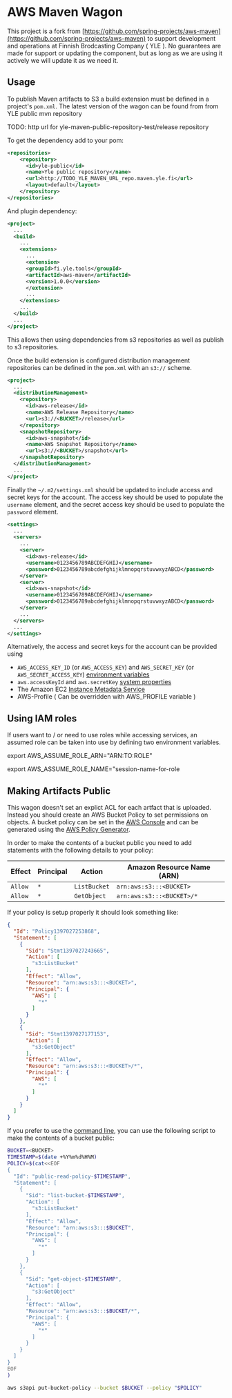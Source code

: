 # AWS Maven Wagon

This project is a fork from [https://github.com/spring-projects/aws-maven](https://github.com/spring-projects/aws-maven) to 
support development and operations at Finnish Brodcasting Company ( YLE ). No guarantees are made for support or updating
the component, but as long as we are using it actively we will update it as we need it.

## Usage
To publish Maven artifacts to S3 a build extension must be defined in a project's `pom.xml`.  The latest version of the wagon can 
be found from from YLE public mvn repository 

TODO: http url for yle-maven-public-repository-test/release repository

To get the dependency add to your pom:


```xml
<repositories>
    <repository>
      <id>yle-public</id>
      <name>Yle public repository</name>
      <url>http://TODO_YLE_MAVEN_URL_repo.maven.yle.fi</url>
      <layout>default</layout>
    </repository>
</repositories>
```

And plugin dependency:

```xml
<project>
  ...
  <build>
    ...
    <extensions>
      ...
      <extension>
      <groupId>fi.yle.tools</groupId>
      <artifactId>aws-maven</artifactId>
      <version>1.0.0</version>
      </extension>
      ...
    </extensions>
    ...
  </build>
  ...
</project>
```

This allows then using dependencies from s3 repositories as well as publish to s3 repositories.

Once the build extension is configured distribution management repositories can be defined in the `pom.xml` with an `s3://` scheme.

```xml
<project>
  ...
  <distributionManagement>
    <repository>
      <id>aws-release</id>
      <name>AWS Release Repository</name>
      <url>s3://<BUCKET>/release</url>
    </repository>
    <snapshotRepository>
      <id>aws-snapshot</id>
      <name>AWS Snapshot Repository</name>
      <url>s3://<BUCKET>/snapshot</url>
    </snapshotRepository>
  </distributionManagement>
  ...
</project>
```

Finally the `~/.m2/settings.xml` should be updated to include access and secret keys for the account. The access key should 
be used to populate the `username` element, and the secret access key should be used to populate the `password` element.

```xml
<settings>
  ...
  <servers>
    ...
    <server>
      <id>aws-release</id>
      <username>0123456789ABCDEFGHIJ</username>
      <password>0123456789abcdefghijklmnopqrstuvwxyzABCD</password>
    </server>
    <server>
      <id>aws-snapshot</id>
      <username>0123456789ABCDEFGHIJ</username>
      <password>0123456789abcdefghijklmnopqrstuvwxyzABCD</password>
    </server>
    ...
  </servers>
  ...
</settings>
```

Alternatively, the access and secret keys for the account can be provided using

* `AWS_ACCESS_KEY_ID` (or `AWS_ACCESS_KEY`) and `AWS_SECRET_KEY` (or `AWS_SECRET_ACCESS_KEY`) [environment variables][env-var]
* `aws.accessKeyId` and `aws.secretKey` [system properties][sys-prop]
* The Amazon EC2 [Instance Metadata Service][instance-metadata]
* AWS-Profile ( Can be overridden with AWS_PROFILE variable )

## Using IAM roles

If users want to / or need to use roles while accessing services, an assumed role can be taken into use by defining two environment variables.

export AWS_ASSUME_ROLE_ARN="ARN:TO:ROLE"

export AWS_ASSUME_ROLE_NAME="session-name-for-role


## Making Artifacts Public
This wagon doesn't set an explict ACL for each artfact that is uploaded.  Instead you should create an AWS Bucket Policy to set 
permissions on objects.  A bucket policy can be set in the [AWS Console][console] and can be generated using the 
[AWS Policy Generator][policy-generator].

In order to make the contents of a bucket public you need to add statements with the following details to your policy:

| Effect  | Principal | Action       | Amazon Resource Name (ARN)
| ------- | --------- | ------------ | --------------------------
| `Allow` | `*`       | `ListBucket` | `arn:aws:s3:::<BUCKET>`
| `Allow` | `*`       | `GetObject`  | `arn:aws:s3:::<BUCKET>/*`

If your policy is setup properly it should look something like:

```json
{
  "Id": "Policy1397027253868",
  "Statement": [
    {
      "Sid": "Stmt1397027243665",
      "Action": [
        "s3:ListBucket"
      ],
      "Effect": "Allow",
      "Resource": "arn:aws:s3:::<BUCKET>",
      "Principal": {
        "AWS": [
          "*"
        ]
      }
    },
    {
      "Sid": "Stmt1397027177153",
      "Action": [
        "s3:GetObject"
      ],
      "Effect": "Allow",
      "Resource": "arn:aws:s3:::<BUCKET>/*",
      "Principal": {
        "AWS": [
          "*"
        ]
      }
    }
  ]
}
```

If you prefer to use the [command line][cli], you can use the following script to make the contents of a bucket public:

```bash
BUCKET=<BUCKET>
TIMESTAMP=$(date +%Y%m%d%H%M)
POLICY=$(cat<<EOF
{
  "Id": "public-read-policy-$TIMESTAMP",
  "Statement": [
    {
      "Sid": "list-bucket-$TIMESTAMP",
      "Action": [
        "s3:ListBucket"
      ],
      "Effect": "Allow",
      "Resource": "arn:aws:s3:::$BUCKET",
      "Principal": {
        "AWS": [
          "*"
        ]
      }
    },
    {
      "Sid": "get-object-$TIMESTAMP",
      "Action": [
        "s3:GetObject"
      ],
      "Effect": "Allow",
      "Resource": "arn:aws:s3:::$BUCKET/*",
      "Principal": {
        "AWS": [
          "*"
        ]
      }
    }
  ]
}
EOF
)

aws s3api put-bucket-policy --bucket $BUCKET --policy "$POLICY"
```

[cli]: http://aws.amazon.com/documentation/cli/
[console]: https://console.aws.amazon.com/s3
[env-var]: http://docs.aws.amazon.com/AWSJavaSDK/latest/javadoc/com/amazonaws/auth/EnvironmentVariableCredentialsProvider.html
[instance-metadata]: http://docs.aws.amazon.com/AWSJavaSDK/latest/javadoc/com/amazonaws/auth/InstanceProfileCredentialsProvider.html
[policy-generator]: http://awspolicygen.s3.amazonaws.com/policygen.html
[s3]: http://aws.amazon.com/s3/
[sys-prop]: http://docs.aws.amazon.com/AWSJavaSDK/latest/javadoc/com/amazonaws/auth/SystemPropertiesCredentialsProvider.html
[wagon]: http://maven.apache.org/wagon/
